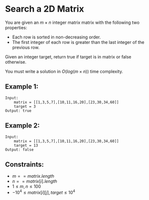 # Search a 2D Matrix

You are given an $m \times n$ integer matrix matrix with the following two  
properties:

* Each row is sorted in non-decreasing order.
* The first integer of each row is greater than the last integer of the  
previous row.

Given an integer target, return true if target is in matrix or false  
otherwise.

You must write a solution in $O(log(m \times n))$ time complexity.

 

## Example 1:

    Input: 
        matrix = [[1,3,5,7],[10,11,16,20],[23,30,34,60]]
        target = 3
    Output: true

## Example 2:

    Input: 
        matrix = [[1,3,5,7],[10,11,16,20],[23,30,34,60]]
        target = 13
    Output: false

 

## Constraints:

* $m == matrix.length$
* $n == matrix[i].length$
* $1 \le m, n \le 100$
* $-10^4 \le matrix[i][j], target \le 10^4$

